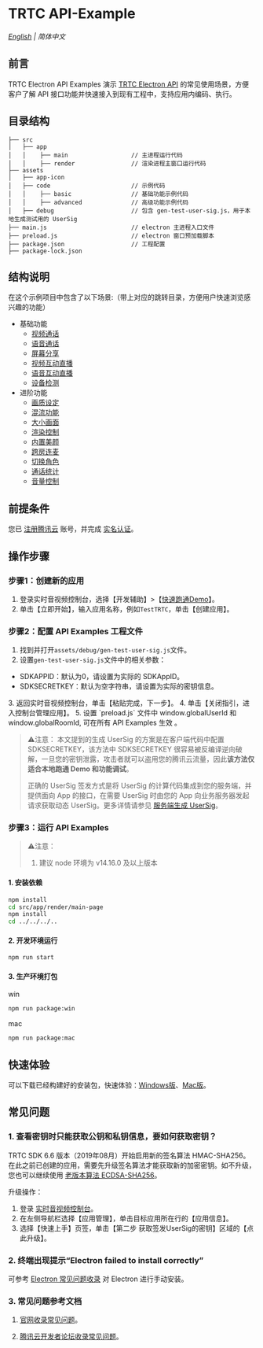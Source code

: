 # TRTC API-Example

_[English](README.en.md) | 简体中文_

## 前言
TRTC Electron API Examples 演示 [TRTC Electron API](https://web.sdk.qcloud.com/trtc/electron/doc/zh-cn/trtc_electron_sdk/index.html) 的常见使用场景，方便客户了解 API 接口功能并快速接入到现有工程中，支持应用内编码、执行。

## 目录结构
```
├── src
│   ├── app
│   │    ├── main                  // 主进程运行代码
│   │    ├── render                // 渲染进程主窗口运行代码
├── assets
│   ├── app-icon
│   ├── code                       // 示例代码
│   │    ├── basic                 // 基础功能示例代码
│   │    ├── advanced              // 高级功能示例代码
│   ├── debug                      // 包含 gen-test-user-sig.js，用于本地生成测试用的 UserSig
├── main.js                        // electron 主进程入口文件
├── preload.js                     // electron 窗口预加载脚本
├── package.json                   // 工程配置
├── package-lock.json
```

## 结构说明
在这个示例项目中包含了以下场景:（带上对应的跳转目录，方便用户快速浏览感兴趣的功能）

- 基础功能
  - [视频通话](./assets/code/basic/video-call/index.js)
  - [语音通话](./assets/code/basic/audio-call/index.js)
  - [屏幕分享](./assets/code/basic/screen-share/index.js)
  - [视频互动直播](./assets/code/basic/video-live/index.js)
  - [语音互动直播](./assets/code/basic/audio-call/index.js)
  - [设备检测](./assets/code/basic/device-test/index.js)
- 进阶功能
  - [画质设定](./assets/code/advanced/video-quality/index.js)
  - [混流功能](./assets/code/advanced/video-stream-mix/index.js)
  - [大小画面](./assets/code/advanced/big-small-stream/index.js)
  - [渲染控制](./assets/code/advanced/video-render-params/index.js)
  - [内置美颜](./assets/code/advanced/beauty-sdk-inner/index.js)
  - [跨房连麦](./assets/code/advanced/connect-other-room/index.js)
  - [切换角色](./assets/code/advanced/switch-role/index.js)
  - [通话统计](./assets/code/advanced/call-statistics/index.js)
  - [音量控制](./assets/code/advanced/volume-control/index.js)

## 前提条件
您已 [注册腾讯云](https://cloud.tencent.com/document/product/378/17985) 账号，并完成 [实名认证](https://cloud.tencent.com/document/product/378/3629)。

## 操作步骤
### 步骤1：创建新的应用
1. 登录实时音视频控制台，选择【开发辅助】>【[快速跑通Demo](https://console.cloud.tencent.com/trtc/quickstart)】。
2. 单击【立即开始】，输入应用名称，例如`TestTRTC`，单击【创建应用】。

### 步骤2：配置 API Examples 工程文件
1. 找到并打开`assets/debug/gen-test-user-sig.js`文件。
2. 设置`gen-test-user-sig.js`文件中的相关参数：
  <ul><li>SDKAPPID：默认为0，请设置为实际的 SDKAppID。</li>
  <li>SDKSECRETKEY：默认为空字符串，请设置为实际的密钥信息。</li></ul>
3. 返回实时音视频控制台，单击【粘贴完成，下一步】。
4. 单击【关闭指引，进入控制台管理应用】。
5. 设置 `preload.js` 文件中 window.globalUserId 和 window.globalRoomId, 可在所有 API Examples 生效 。

> ⚠️注意：
> 本文提到的生成 UserSig 的方案是在客户端代码中配置 SDKSECRETKEY，该方法中 SDKSECRETKEY 很容易被反编译逆向破解，一旦您的密钥泄露，攻击者就可以盗用您的腾讯云流量，因此**该方法仅适合本地跑通 Demo 和功能调试**。
>
> 正确的 UserSig 签发方式是将 UserSig 的计算代码集成到您的服务端，并提供面向 App 的接口，在需要 UserSig 时由您的 App 向业务服务器发起请求获取动态 UserSig。更多详情请参见 [服务端生成 UserSig](https://cloud.tencent.com/document/product/647/17275#Server)。

### 步骤3：运行 API Examples
> ⚠️注意：
> 1. 建议 node 环境为 v14.16.0 及以上版本

#### 1. 安装依赖
```bash
npm install
cd src/app/render/main-page
npm install
cd ../../../..
```

#### 2. 开发环境运行
```bash
npm run start
```

#### 3. 生产环境打包
win
```bash
npm run package:win
```

mac
```bash
npm run package:mac
```

## 快速体验

可以下载已经构建好的安装包，快速体验：[Windows版](https://web.sdk.qcloud.com/trtc/electron/download/api-example/TRTC-Electron-API-Examples-windows.zip)、[Mac版](https://web.sdk.qcloud.com/trtc/electron/download/api-example/TRTC-Electron-API-Examples-mac.zip)。

## 常见问题

### 1. 查看密钥时只能获取公钥和私钥信息，要如何获取密钥？
TRTC SDK 6.6 版本（2019年08月）开始启用新的签名算法 HMAC-SHA256。在此之前已创建的应用，需要先升级签名算法才能获取新的加密密钥。如不升级，您也可以继续使用 [老版本算法 ECDSA-SHA256](https://cloud.tencent.com/document/product/647/17275#.E8.80.81.E7.89.88.E6.9C.AC.E7.AE.97.E6.B3.95)。

升级操作：
1. 登录 [实时音视频控制台](https://console.cloud.tencent.com/trtc)。
2. 在左侧导航栏选择【应用管理】，单击目标应用所在行的【应用信息】。
3. 选择【快速上手】页签，单击【第二步 获取签发UserSig的密钥】区域的【点此升级】。

### 2. 终端出现提示“Electron failed to install correctly”
可参考 [Electron 常见问题收录](https://cloud.tencent.com/developer/article/1616668) 对 Electron 进行手动安装。

### 3. 常见问题参考文档
1. [官网收录常见问题](https://cloud.tencent.com/document/product/647/62562)。

2. [腾讯云开发者论坛收录常见问题](https://cloud.tencent.com/developer/article/1616668)。
